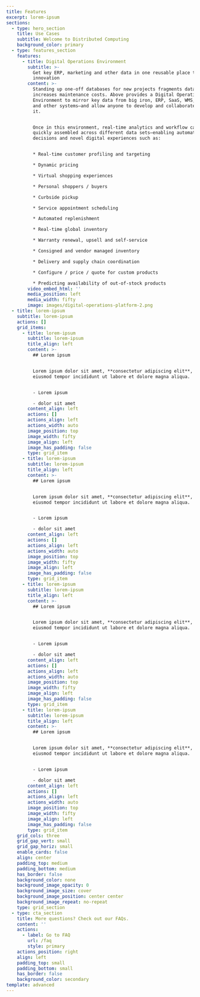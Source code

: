 ```yaml
---
title: Features
excerpt: lorem-ipsum
sections:
  - type: hero_section
    title: Use Cases
    subtitle: Welcome to Distributed Computing
    background_color: primary
  - type: features_section
    features:
      - title: Digital Operations Environment
        subtitle: >-
          Get key ERP, marketing and other data in one reusable place to power
          innovation
        content: >-
          Standing up one-off databases for new projects fragments data and
          increases maintenance costs. Above provides a Digital Operations
          Environment to mirror key data from big iron, ERP, SaaS, WMS, POS, CRM
          and other systems—and allow anyone to develop and collaborate around
          it.  


          Once in this environment, real-time analytics and workflow can be
          quickly assembled across different data sets—enabling automated
          decisions and novel digital experiences such as:


          * Real-time customer profiling and targeting

          * Dynamic pricing

          * Virtual shopping experiences

          * Personal shoppers / buyers

          * Curbside pickup

          * Service appointment scheduling

          * Automated replenishment 

          * Real-time global inventory

          * Warranty renewal, upsell and self-service

          * Consigned and vendor managed inventory

          * Delivery and supply chain coordination

          * Configure / price / quote for custom products

          * Predicting availability of out-of-stock products
        video_embed_html: ''
        media_position: left
        media_width: fifty
        image: images/digital-operations-platform-2.png
  - title: lorem-ipsum
    subtitle: lorem-ipsum
    actions: []
    grid_items:
      - title: lorem-ipsum
        subtitle: lorem-ipsum
        title_align: left
        content: >-
          ## Lorem ipsum


          Lorem ipsum dolor sit amet, **consectetur adipiscing elit**, sed do
          eiusmod tempor incididunt ut labore et dolore magna aliqua.


          - Lorem ipsum

          - dolor sit amet
        content_align: left
        actions: []
        actions_align: left
        actions_width: auto
        image_position: top
        image_width: fifty
        image_align: left
        image_has_padding: false
        type: grid_item
      - title: lorem-ipsum
        subtitle: lorem-ipsum
        title_align: left
        content: >-
          ## Lorem ipsum


          Lorem ipsum dolor sit amet, **consectetur adipiscing elit**, sed do
          eiusmod tempor incididunt ut labore et dolore magna aliqua.


          - Lorem ipsum

          - dolor sit amet
        content_align: left
        actions: []
        actions_align: left
        actions_width: auto
        image_position: top
        image_width: fifty
        image_align: left
        image_has_padding: false
        type: grid_item
      - title: lorem-ipsum
        subtitle: lorem-ipsum
        title_align: left
        content: >-
          ## Lorem ipsum


          Lorem ipsum dolor sit amet, **consectetur adipiscing elit**, sed do
          eiusmod tempor incididunt ut labore et dolore magna aliqua.


          - Lorem ipsum

          - dolor sit amet
        content_align: left
        actions: []
        actions_align: left
        actions_width: auto
        image_position: top
        image_width: fifty
        image_align: left
        image_has_padding: false
        type: grid_item
      - title: lorem-ipsum
        subtitle: lorem-ipsum
        title_align: left
        content: >-
          ## Lorem ipsum


          Lorem ipsum dolor sit amet, **consectetur adipiscing elit**, sed do
          eiusmod tempor incididunt ut labore et dolore magna aliqua.


          - Lorem ipsum

          - dolor sit amet
        content_align: left
        actions: []
        actions_align: left
        actions_width: auto
        image_position: top
        image_width: fifty
        image_align: left
        image_has_padding: false
        type: grid_item
    grid_cols: three
    grid_gap_vert: small
    grid_gap_horiz: small
    enable_cards: false
    align: center
    padding_top: medium
    padding_bottom: medium
    has_border: false
    background_color: none
    background_image_opacity: 0
    background_image_size: cover
    background_image_position: center center
    background_image_repeat: no-repeat
    type: grid_section
  - type: cta_section
    title: More questions? Check out our FAQs.
    content: ''
    actions:
      - label: Go to FAQ
        url: /faq
        style: primary
    actions_position: right
    align: left
    padding_top: small
    padding_bottom: small
    has_border: false
    background_color: secondary
template: advanced
---
```

